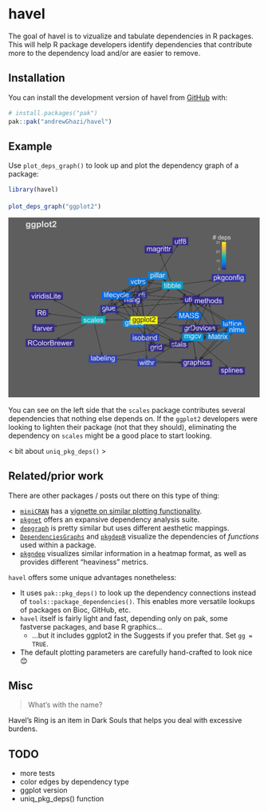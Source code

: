 
<!-- README.md is generated from README.Rmd. Please edit that file -->

# havel

<!-- badges: start -->

<!-- badges: end -->

The goal of havel is to vizualize and tabulate dependencies in R
packages. This will help R package developers identify dependencies that
contribute more to the dependency load and/or are easier to remove.

## Installation

You can install the development version of havel from
[GitHub](https://github.com/) with:

``` r
# install.packages("pak")
pak::pak("andrewGhazi/havel")
```

## Example

Use `plot_deps_graph()` to look up and plot the dependency graph of a
package:

``` r
library(havel)

plot_deps_graph("ggplot2")
```

<img src="man/figures/README-example-1.png" width="800px" />

You can see on the left side that the `scales` package contributes
several dependencies that nothing else depends on. If the `ggplot2`
developers were looking to lighten their package (not that they should),
eliminating the dependency on `scales` might be a good place to start
looking.

\< bit about `uniq_pkg_deps()` \>

## Related/prior work

There are other packages / posts out there on this type of thing:

- [`miniCRAN`](https://github.com/andrie/miniCRAN) has a [vignette on
  similar plotting
  functionality](https://cran.r-project.org/web/packages/miniCRAN/vignettes/miniCRAN-dependency-graph.html).
- [`pkgnet`](https://uptake.github.io/pkgnet/index.html) offers an
  expansive dependency analysis suite.
- [`depgraph`](https://github.com/crsh/depgraph) is pretty similar but
  uses different aesthetic mappings.
- [`DependenciesGraphs`](https://datastorm-open.github.io/DependenciesGraphs/)
  and
  [`pkgdepR`](https://cran.r-project.org/web/packages/pkgdepR/index.html)
  visualize the dependencies of *functions* used within a package.
- [`pkgndep`](https://cran.r-project.org/web/packages/pkgndep/index.html)
  visualizes similar information in a heatmap format, as well as
  provides different “heaviness” metrics.

`havel` offers some unique advantages nonetheless:

- It uses `pak::pkg_deps()` to look up the dependency connections
  instead of `tools::package_dependencies()`. This enables more
  versatile lookups of packages on Bioc, GitHub, etc.
- `havel` itself is fairly light and fast, depending only on pak, some
  fastverse packages, and base R graphics…
  - …but it includes ggplot2 in the Suggests if you prefer that. Set
    `gg = TRUE`.
- The default plotting parameters are carefully hand-crafted to look
  nice 😊

## Misc

> What’s with the name?

Havel’s Ring is an item in Dark Souls that helps you deal with excessive
burdens.

## TODO

- more tests
- color edges by dependency type
- ggplot version
- uniq_pkg_deps() function
